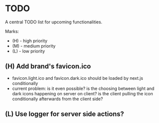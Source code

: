 # TODO

A central TODO list for upcoming functionalities.

Marks:
- (H) - high priority
- (M) - medium priority
- (L) - low priority

## (H) Add brand's favicon.ico
- favicon.light.ico and favicon.dark.ico should be loaded by next.js conditionally
- current problem: is it even possible? is the choosing between light and dark icons happening on server on client? is the client pulling the icon conditionally afterwards from the client side?

## (L) Use logger for server side actions?

